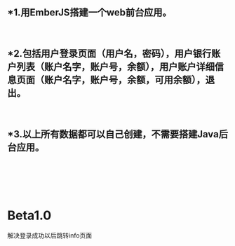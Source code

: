 <h2>*1.用EmberJS搭建一个web前台应用。</h2><br>
<h2>*2.包括用户登录页面（用户名，密码），用户银行账户列表（账户名字，账户号，余额），用户账户详细信息页面（账户名字，账户号，余额，可用余额），退出。</h2><br>
<h2>*3.以上所有数据都可以自己创建，不需要搭建Java后台应用。</h2><br>
<br><br><br>
<h1>Beta1.0</h1>
<p>解决登录成功以后跳转info页面</p><br>
